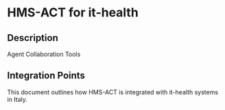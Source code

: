 # HMS-ACT for it-health

## Description

Agent Collaboration Tools

## Integration Points

This document outlines how HMS-ACT is integrated with it-health systems in Italy.
